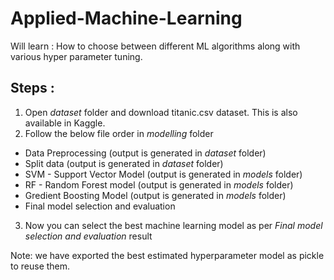 # Applied-Machine-Learning
Will learn : How to choose between different ML algorithms along with various hyper parameter tuning. 

## Steps :
1. Open *dataset* folder and download titanic.csv dataset. This is also available in Kaggle.
2. Follow the below file order in *modelling* folder
  - Data Preprocessing (output is generated in *dataset* folder)
  - Split data (output is generated in *dataset* folder)
  - SVM - Support Vector Model (output is generated in *models* folder)
  - RF - Random Forest model (output is generated in *models* folder)
  - Gredient Boosting Model (output is generated in *models* folder)
  - Final model selection and evaluation
3. Now you can select the best machine learning model as per *Final model selection and evaluation* result 

Note: we have exported the best estimated hyperparameter model as pickle to reuse them.
